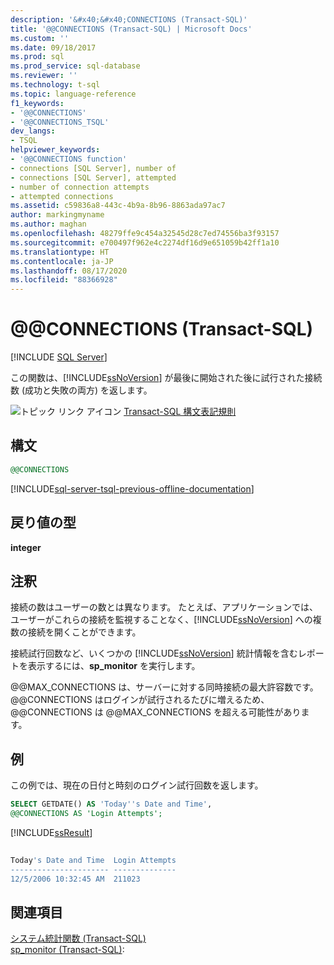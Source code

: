 ```yaml
---
description: '&#x40;&#x40;CONNECTIONS (Transact-SQL)'
title: '@@CONNECTIONS (Transact-SQL) | Microsoft Docs'
ms.custom: ''
ms.date: 09/18/2017
ms.prod: sql
ms.prod_service: sql-database
ms.reviewer: ''
ms.technology: t-sql
ms.topic: language-reference
f1_keywords:
- '@@CONNECTIONS'
- '@@CONNECTIONS_TSQL'
dev_langs:
- TSQL
helpviewer_keywords:
- '@@CONNECTIONS function'
- connections [SQL Server], number of
- connections [SQL Server], attempted
- number of connection attempts
- attempted connections
ms.assetid: c59836a8-443c-4b9a-8b96-8863ada97ac7
author: markingmyname
ms.author: maghan
ms.openlocfilehash: 48279ffe9c454a32545d28c7ed74556ba3f93157
ms.sourcegitcommit: e700497f962e4c2274df16d9e651059b42ff1a10
ms.translationtype: HT
ms.contentlocale: ja-JP
ms.lasthandoff: 08/17/2020
ms.locfileid: "88366928"
---
```

# <a name="x40x40connections-transact-sql"></a>&#x40;&#x40;CONNECTIONS (Transact-SQL)
[!INCLUDE [SQL Server](../../includes/applies-to-version/sqlserver.md)]

この関数は、[!INCLUDE[ssNoVersion](../../includes/ssnoversion-md.md)] が最後に開始された後に試行された接続数 (成功と失敗の両方) を返します。
  
![トピック リンク アイコン](../../database-engine/configure-windows/media/topic-link.gif "トピック リンク アイコン") [Transact-SQL 構文表記規則](../../t-sql/language-elements/transact-sql-syntax-conventions-transact-sql.md)
  
## <a name="syntax"></a>構文  
  
```sql
@@CONNECTIONS  
```  

[!INCLUDE[sql-server-tsql-previous-offline-documentation](../../includes/sql-server-tsql-previous-offline-documentation.md)]

## <a name="return-types"></a>戻り値の型
**integer**
  
## <a name="remarks"></a>注釈  
接続の数はユーザーの数とは異なります。 たとえば、アプリケーションでは、ユーザーがこれらの接続を監視することなく、[!INCLUDE[ssNoVersion](../../includes/ssnoversion-md.md)] への複数の接続を開くことができます。
  
接続試行回数など、いくつかの [!INCLUDE[ssNoVersion](../../includes/ssnoversion-md.md)] 統計情報を含むレポートを表示するには、**sp_monitor** を実行します。
  
@@MAX_CONNECTIONS は、サーバーに対する同時接続の最大許容数です。 @@CONNECTIONS はログインが試行されるたびに増えるため、@@CONNECTIONS は @@MAX_CONNECTIONS を超える可能性があります。
  
## <a name="examples"></a>例  
この例では、現在の日付と時刻のログイン試行回数を返します。
  
```sql
SELECT GETDATE() AS 'Today''s Date and Time',   
@@CONNECTIONS AS 'Login Attempts';  
```  
  
[!INCLUDE[ssResult](../../includes/ssresult-md.md)]
  
```sql
  
Today's Date and Time  Login Attempts  
---------------------- --------------  
12/5/2006 10:32:45 AM  211023         
```  
  
## <a name="see-also"></a>関連項目
[システム統計関数 &#40;Transact-SQL&#41;](../../t-sql/functions/system-statistical-functions-transact-sql.md)  
[sp_monitor &#40;Transact-SQL&#41;](../../relational-databases/system-stored-procedures/sp-monitor-transact-sql.md):
  
  
